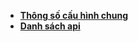- [**Thông số cấu hình chung**](OpenAPI/1apitichhop.md)
- [**Danh sách api**](OpenAPI/2danhsachapi.md)
